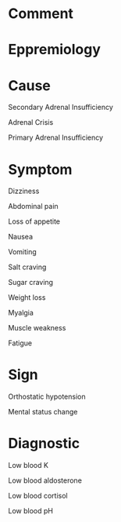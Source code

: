# Comment

# Eppremiology

# Cause

Secondary Adrenal Insufficiency

Adrenal Crisis

Primary Adrenal Insufficiency

# Symptom

Dizziness

Abdominal pain

Loss of appetite

Nausea

Vomiting

Salt craving

Sugar craving

Weight loss

Myalgia

Muscle weakness

Fatigue

# Sign

Orthostatic hypotension

Mental status change

# Diagnostic

Low blood K

Low blood aldosterone

Low blood cortisol

Low blood pH
